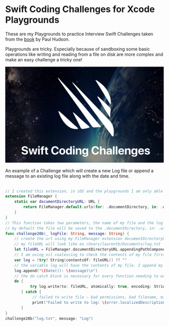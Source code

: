 # Swift Coding Challenges for Xcode Playgrounds

These are my Playgrounds to practice Interview Swift Challenges taken from the [book](https://www.hackingwithswift.com/store/swift-coding-challenges) by Paul Hudson.

Playgrounds are tricky. Especially because of sandboxing some basic operations like writing and reading from a file on disk are more complex and make an easy challenge a tricky one! 

![](SwiftChallenges.png)

An example of a Challenge which will create a new Log file or append a message to an existing log file along with the date and time.

```swift

// I created this extension. in iOS and the playgrounds I am only able to save and create documents in my Document directory. This directory is in the Users Documents folder on macOS and in the sandbox in iOS
extension FileManager {
    static var documentDirectoryURL: URL {
        return FileManager.default.urls(for: .documentDirectory, in: .userDomainMask)[0]
    }
}
// This function takes two parameters, the name of my file and the log message.
// by default the file will be saved to the .documentDirectory, in: .userDomainMask
func challenge28b(_ logFile: String, message: String) {
    // create the url using my FileManager extension documentDirectoryURL
    // my fileURL will look like ex /Users/laurentb/Documents/log.txt
    let fileURL = FileManager.documentDirectoryURL.appendingPathComponent(logFile)
    // I am using nil coalescing to check the contents of my file first. if it doesnt exist then it will be empty
    var log = (try? String(contentsOf: fileURL)) ?? ""
    // the variable log will have the contents of my file. I append my new log with date
    log.append("\(Date()): \(message)\n")
    // the do catch block is necessary for every function needing to write to disk
    do {
           try log.write(to: fileURL, atomically: true, encoding: String.Encoding.utf8)
       } catch {
            // failed to write file – bad permissions, bad filename, missing permissions, or more likely it can't be converted to the encoding
            print("Failed to write to log: \(error.localizedDescription)")
       }
}
challenge28b("log.txt", message: "Log")
```
